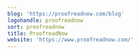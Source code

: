 ```yaml
---
blog: 'https://proofreadnow.com/blog'
logohandle: proofreadnow
sort: proofreadnow
title: ProofreadNow
website: 'https://www.proofreadnow.com/'
---
```

